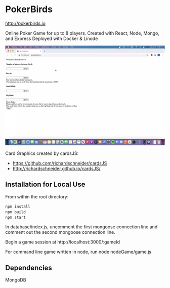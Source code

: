 # PokerBirds

http://pokerbirds.io

Online Poker Game for up to 8 players.
Created with React, Node, Mongo, and Express
Deployed with Docker & Linode

<img src="./PokerBirds.webp">

Card Graphics created by cardsJS:
 - https://github.com/richardschneider/cardsJS
 - http://richardschneider.github.io/cardsJS/

## Installation for Local Use

From within the root directory:

```sh
npm install
npm build
npm start
```

In database/index.js, uncomment the first mongoose connection line and comment out the second mongoose connection line.

Begin a game session at http://localhost:3000/:gameId

For command line game written in node, run node nodeGame/game.js

## Dependencies

MongoDB
